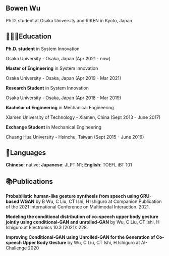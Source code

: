 ## Bowen Wu
Ph.D. student at Osaka University and RIKEN in Kyoto, Japan

## 👩🏼‍🎓Education
**Ph.D. student** in System Innovation

Osaka University - Osaka, Japan (Apr 2021 - now)

**Master of Engineering** in System Innovation

Osaka University - Osaka, Japan (Apr 2019 - Mar 2021)

**Research Student** in System Innovation

Osaka University - Osaka, Japan (Apr 2018 - Mar 2019)

**Bachelor of Engineering** in Mechanical Engineering

Xiamen University of Technology - Xiamen, China (Sept 2013 - June 2017)

**Exchange Student** in Mechanical Engineering

Chuang Hua University - Hsinchu, Taiwan (Sept 2015 - June 2016)

## 💬Languages
**Chinese**: native;
**Japanese**: JLPT N1;
**English**: TOEFL iBT 101

## 📚Publications
**Probabilistic human-like gesture synthesis from speech using GRU-based WGAN** by B Wu, C Liu, CT Ishi, H Ishiguro at Companion Publication of the 2021 International Conference on Multimodal Interaction. 2021.

**Modeling the conditional distribution of co-speech upper body gesture jointly using conditional-GAN and unrolled-GAN** by Wu, C Liu, CT Ishi, H Ishiguro at Electronics 10.3 (2021): 228.

**Improving Conditional-GAN using Unrolled-GAN for the Generation of Co-speech Upper Body Gesture** by Wu, C Liu, CT Ishi, H Ishiguro at AI-Challenge 2020
